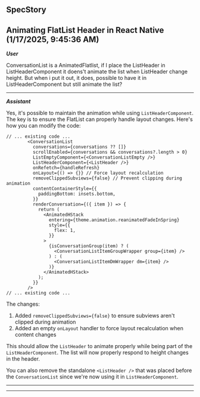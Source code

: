 ## SpecStory

## Animating FlatList Header in React Native (1/17/2025, 9:45:36 AM)

_**User**_

ConversationList is a AnimatedFlatlist, if I place the ListHeader in ListHeaderComponent it doens't animate the list when ListHeader change height. But when i put it out, it does, possible to have it in ListHeaderComponent but still animate the list?

---

_**Assistant**_

Yes, it's possible to maintain the animation while using `ListHeaderComponent`. The key is to ensure the FlatList can properly handle layout changes. Here's how you can modify the code:

```typescript:features/conversation-list/conversation-list.screen.tsx
// ... existing code ...
        <ConversationList
          conversations={conversations ?? []}
          scrollEnabled={conversations && conversations?.length > 0}
          ListEmptyComponent={<ConversationListEmpty />}
          ListHeaderComponent={<ListHeader />}
          onRefetch={handleRefresh}
          onLayout={() => {}} // Force layout recalculation
          removeClippedSubviews={false} // Prevent clipping during animation
          contentContainerStyle={{
            paddingBottom: insets.bottom,
          }}
          renderConversation={({ item }) => {
            return (
              <AnimatedHStack
                entering={theme.animation.reanimatedFadeInSpring}
                style={{
                  flex: 1,
                }}
              >
                {isConversationGroup(item) ? (
                  <ConversationListItemGroupWrapper group={item} />
                ) : (
                  <ConversationListItemDmWrapper dm={item} />
                )}
              </AnimatedHStack>
            );
          }}
        />
// ... existing code ...
```

The changes:
1. Added `removeClippedSubviews={false}` to ensure subviews aren't clipped during animation
2. Added an empty `onLayout` handler to force layout recalculation when content changes

This should allow the `ListHeader` to animate properly while being part of the `ListHeaderComponent`. The list will now properly respond to height changes in the header.

You can also remove the standalone `<ListHeader />` that was placed before the `ConversationList` since we're now using it in `ListHeaderComponent`.

---



---

